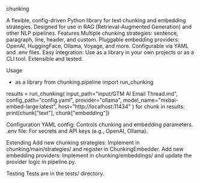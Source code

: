 chunking

A flexible, config-driven Python library for text chunking and embedding strategies.
Designed for use in RAG (Retrieval-Augmented Generation) and other NLP pipelines.
Features
Multiple chunking strategies: sentence, paragraph, line, header, and custom.
Pluggable embedding providers: OpenAI, HuggingFace, Ollama, Voyage, and more.
Configurable via YAML and .env files.
Easy integration: Use as a library in your own projects or as a CLI tool.
Extensible and tested.


Usage

- as a library
from chunking.pipeline import run_chunking

results = run_chunking(
    input_path="input/GTM AI Email Thread.md",
    config_path="config.yaml",
    provider="ollama",
    model_name="mxbai-embed-large:latest",
    host="http://localhost:11434"
)
for chunk in results:
    print(chunk["text"], chunk["embedding"])


Configuration
YAML config: Controls chunking and embedding parameters.
.env file: For secrets and API keys (e.g., OpenAI, Ollama).

Extending
Add new chunking strategies:
Implement in chunking/main/strategies/ and register in ChunkingEmbedder.
Add new embedding providers:
Implement in chunking/embeddings/ and update the provider logic in pipeline.py.

Testing
Tests are in the tests/ directory.